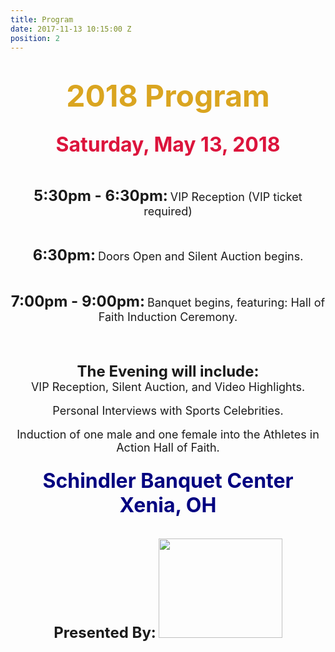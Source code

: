 ```yaml
---
title: Program
date: 2017-11-13 10:15:00 Z
position: 2
---
```


<div style="text-align: center;">
<h1><b>
<font size="30" color="GoldenRod">2018 Program</font>
</b>
</h1>
</div>
<div style="text-align: center;">
<h2><b>
<font size="6" color="Crimson">Saturday, May 13, 2018</font> </b>
</h2>
<br>

<div style="text-align: center;">
<p><b><font size="5">5:30pm - 6:30pm:</font></b>
<font size="4">VIP Reception (VIP ticket required)</font></p>
<br>
<p><b><font size="5">6:30pm:</font></b>
<font size="4">Doors Open and Silent Auction begins.</font></p>
<br>
<p><b>
<font size="5">7:00pm - 9:00pm:</font></b>
<font size="4">Banquet begins, featuring: Hall of Faith Induction Ceremony.</font></p>
</div>
<br>
<br>
<div style="text-align: center;">
<p><b><font size="5">The Evening will include:</font></b><br>
<font size="4">VIP Reception, Silent Auction, and Video Highlights.</font>
<br> <br>
<font size="4">Personal Interviews with Sports Celebrities.</font>
<br><br>
<font size="4">Induction of one male and one female into the Athletes in Action Hall of Faith.</font></p>
</div>
<div style="text-align: center;">
<h3><b>
<font size ="6" color="Navy"> Schindler Banquet Center Xenia, OH</font></b>
</h3>
<br>
<b><font size="5">Presented By:</font></b>
<img src="http://goaia.org/Media/Default/Events/NOC/sponsors/rl_carriers.png" height="159" width="198">
</div>
<br>
<br>
